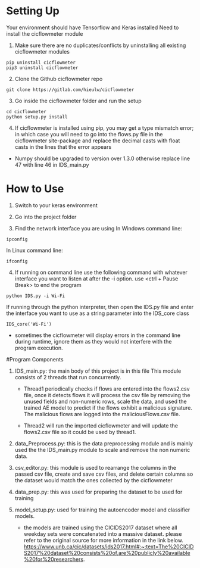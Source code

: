 # Setting Up
Your environment should have Tensorflow and Keras installed
Need to install the cicflowmeter module 
1. Make sure there are no duplicates/conflicts by uninstalling all existing cicflowmeter modules
	
```
pip uninstall cicflowmeter
pip3 uninstall cicflowmeter
```
	
2. Clone the Github cicflowmeter repo	
```
git clone https://gitlab.com/hieulw/cicflowmeter
```
			
3. Go inside the cicflowmeter folder and run the setup 
```
cd cicflowmeter
python setup.py install
```
			
4. If cicflowmeter is installed using pip, you may get a type mismatch error; in which case you will need to go into the flows.py file in the cicflowmeter 	site-package and replace the decimal casts with float casts in the lines that the error appears 
	
- Numpy should be upgraded to version over 1.3.0 otherwise replace line 47 with line 46 in IDS_main.py
	
	

# How to Use
1. Switch to your keras environment
	
2) Go into the project folder
	
3) Find the network interface you are using
In Windows command line:
```
ipconfig
```
In Linux command line:
```
ifconfig
```
		
4. If running on command line use the following command with whatever interface you want to listen at after the -i option. use <ctrl + Pause Break> to end the program
```
python IDS.py -i Wi-Fi
```
If running through the python interpreter, then open the IDS.py file and enter the interface you want to use as a string parameter into the IDS_core class
```
IDS_core('Wi-Fi')
```
- sometimes the cicflowmeter will display errors in the command line during runtime, ignore them as they would not interfere with the program execution.
		
#Program Components

1. IDS_main.py: the main body of this project is in this file
This module consists of 2 threads that run concurrently. 
	- Thread1 periodically checks if flows are entered into the flows2.csv file, once it detects flows 
	it will process the csv file by removing the unused fields and non-numeric rows, scale the data, and used the 		trained AE model to predict if the flows exhibit a malicious signature. 
	The malicious flows are logged into the maliciousFlows.csv file.

	- Thread2 will run the imported cicflowmeter and will update the flows2.csv file so it could be used by thread1.  
			
			
2. data_Preprocess.py: this is the data preprocessing module and is mainly used the the IDS_main.py module to scale and remove the non numeric data. 
	
3. csv_editor.py: this module is used to rearrange the columns in the passed csv file, create and save csv files, and delete certain columns so the dataset would match the ones collected by the cicflowmeter
	
4. data_prep.py: this was used for preparing the dataset to be used for training
	
5. model_setup.py: used for training the autoencoder model and classifier models.
	- the models are trained using the CICIDS2017 dataset where all weekday sets were concatenated into a massive 		dataset. please refer to the original source for more information in the link below.
	https://www.unb.ca/cic/datasets/ids2017.html#:~:text=The%20CICIDS2017%20dataset%20consists%20of,are%20publicly%20available%20for%20researchers.
	
	
	
